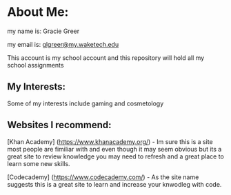 # About Me:
my name is: Gracie Greer

my email is: glgreer@my.waketech.edu

This account is my school account and this repository will hold all my school assignments 
## My Interests: 
Some of my interests include gaming and cosmetology
## Websites I recommend: 
[Khan Academy] (https://www.khanacademy.org/) - Im sure this is a site most people are fimiliar with and even though it may seem obvious but its a great site to review knowledge you may need to refresh and a great place to learn some new skills.

[Codecademy] (https://www.codecademy.com/) - As the site name suggests this is a great site to learn and increase your knwodleg with code. 
